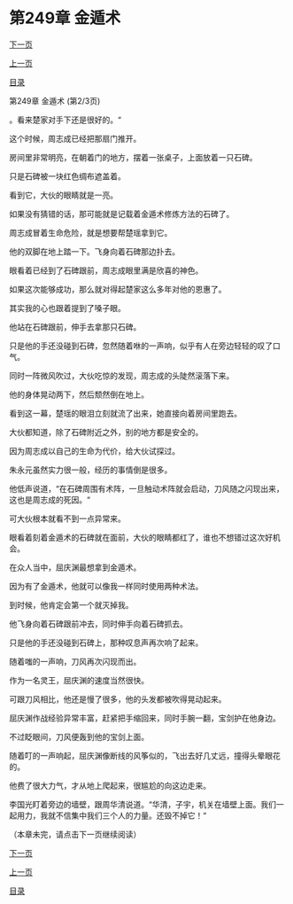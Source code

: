 <h1>第249章    金遁术</h1>
            <div><p><a href="./746_%E7%AC%AC249%E7%AB%A0_%E9%87%91%E9%81%81%E6%9C%AF.md">下一页</a></p><p><a href="./744_%E7%AC%AC249%E7%AB%A0_%E9%87%91%E9%81%81%E6%9C%AF.md">上一页</a></p><p><a href="../">目录</a></p></div>
            <div><p>第249章    金遁术 (第2/3页)</p><p>。看来楚家对手下还是很好的。“</p><p>这个时候，周志成已经把那扇门推开。</p><p>房间里非常明亮，在朝着门的地方，摆着一张桌子，上面放着一只石碑。</p><p>只是石碑被一块红色绸布遮盖着。</p><p>看到它，大伙的眼睛就是一亮。</p><p>如果没有猜错的话，那可能就是记载着金遁术修炼方法的石碑了。</p><p>周志成冒着生命危险，就是想要帮楚瑶拿到它。</p><p>他的双脚在地上踏一下。飞身向着石碑那边扑去。</p><p>眼看着已经到了石碑跟前，周志成眼里满是欣喜的神色。</p><p>如果这次能够成功，那么就对得起楚家这么多年对他的恩惠了。</p><p>其实我的心也跟着提到了嗓子眼。</p><p>他站在石碑跟前，伸手去拿那只石碑。</p><p>只是他的手还没碰到石碑，忽然随着咻的一声响，似乎有人在旁边轻轻的叹了口气。</p><p>同时一阵微风吹过，大伙吃惊的发现，周志成的头陡然滚落下来。</p><p>他的身体晃动两下，然后颓然倒在地上。</p><p>看到这一幕，楚瑶的眼泪立刻就流了出来，她直接向着房间里跑去。</p><p>大伙都知道，除了石碑附近之外，别的地方都是安全的。</p><p>因为周志成以自己的生命为代价，给大伙试探过。</p><p>朱永元虽然实力很一般，经历的事情倒是很多。</p><p>他低声说道，“在石碑周围有术阵，一旦触动术阵就会启动，刀风随之闪现出来，这也是周志成的死因。“</p><p>可大伙根本就看不到一点异常来。</p><p>眼看着刻着金遁术的石碑就在面前，大伙的眼睛都红了，谁也不想错过这次好机会。</p><p>在众人当中，屈庆渊最想拿到金遁术。</p><p>因为有了金遁术，他就可以像我一样同时使用两种术法。</p><p>到时候，他肯定会第一个就灭掉我。</p><p>他飞身向着石碑跟前冲去，同时伸手向着石碑抓去。</p><p>只是他的手还没碰到石碑上，那种叹息声再次响了起来。</p><p>随着嗤的一声响，刀风再次闪现而出。</p><p>作为一名灵王，屈庆渊的速度当然很快。</p><p>可跟刀风相比，他还是慢了很多，他的头发都被吹得晃动起来。</p><p>屈庆渊作战经验异常丰富，赶紧把手缩回来，同时手腕一翻，宝剑护在他身边。</p><p>不过眨眼间，刀风便轰到他的宝剑上面。</p><p>随着叮的一声响起，屈庆渊像断线的风筝似的，飞出去好几丈远，撞得头晕眼花的。</p><p>他费了很大力气，才从地上爬起来，很尴尬的向这边走来。</p><p>李国光盯着旁边的墙壁，跟周华清说道。“华清，子宇，机关在墙壁上面。我们一起用力，我就不信集中我们三个人的力量。还毁不掉它！“</p><p>（本章未完，请点击下一页继续阅读）</p></div>
            <div><p><a href="./746_%E7%AC%AC249%E7%AB%A0_%E9%87%91%E9%81%81%E6%9C%AF.md">下一页</a></p><p><a href="./744_%E7%AC%AC249%E7%AB%A0_%E9%87%91%E9%81%81%E6%9C%AF.md">上一页</a></p><p><a href="../">目录</a></p></div>